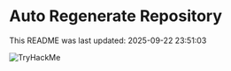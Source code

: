 # Auto Regenerate Repository

This README was last updated: 2025-09-22 23:51:03

 ![TryHackMe](https://tryhackme.com/badge/533634)